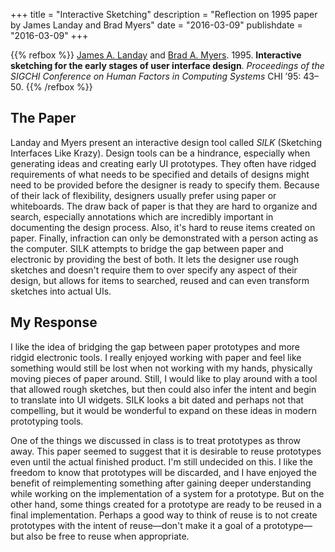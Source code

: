 +++
title = "Interactive Sketching"
description = "Reflection on 1995 paper by James Landay and Brad Myers"
date = "2016-03-09"
publishdate = "2016-03-09"
+++

{{% refbox %}}
[James A. Landay](https://profiles.stanford.edu/james-landay) and
[Brad A. Myers](https://www.cs.cmu.edu/~bam/).
1995. **Interactive sketching for the early stages of user interface design**. *Proceedings of the SIGCHI Conference on Human Factors in Computing Systems* CHI ’95: 43–50.
<span class=actions>
<a href="https://www.youtube.com/watch?v=VLQcW6SpJ88" title="Video"><i class="fa fa-youtube"></i></a>
<a href="http://www.sigchi.org/chi95/proceedings/papers/jal1bdy.htm" title="HTML Paper"><i class="fa fa-code"></i></a>
<a href="https://dl.acm.org/citation.cfm?doid=223904.223910" title="ACM citation"><i class="fa fa-book"></i></a>
</span>
{{% /refbox %}}

## The Paper

Landay and Myers present an interactive design tool called *SILK* (Sketching
Interfaces Like Krazy). Design tools can be a hindrance, especially when
generating ideas and creating early UI prototypes. They often have ridged
requirements of what needs to be specified and details of designs might need to
be provided before the designer is ready to specify them. Because of their lack
of flexibility, designers usually prefer using paper or whiteboards. The draw
back of paper is that they are hard to organize and search, especially
annotations which are incredibly important in documenting the design process.
Also, it's hard to reuse items created on paper. Finally, infraction can only
be demonstrated with a person acting as the computer. SILK attempts to bridge
the gap between paper and electronic by providing the best of both. It lets
the designer use rough sketches and doesn't require them to over specify any
aspect of their design, but allows for items to searched, reused and can even
transform sketches into actual UIs.

## My Response

I like the idea of bridging the gap between paper prototypes and more ridgid
electronic tools. I really enjoyed working with paper and feel like something
would still be lost when not working with my hands, physically moving pieces of
paper around. Still, I would like to play around with a tool that allowed rough
sketches, but then could also infer the intent and begin to translate into UI
widgets. SILK looks a bit dated and perhaps not that compelling, but it would
be wonderful to expand on these ideas in modern prototyping tools.

One of the things we discussed in class is to treat prototypes as throw away.
This paper seemed to suggest that it is desirable to reuse prototypes even
until the actual finished product. I'm still undecided on this. I like the
freedom to know that prototypes will be discarded, and I have enjoyed the
benefit of reimplementing something after gaining deeper understanding while
working on the implementation of a system for a prototype. But on the other
hand, some things created for a prototype are ready to be reused in a final
implementation. Perhaps a good way to think of reuse is to not create
prototypes with the intent of reuse—don't make it a goal of a prototype—but
also be free to reuse when appropriate.
